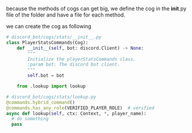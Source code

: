 because the methods of cogs can get big, we define the cog in the __init__.py file of the folder and have a file for each method.

we can create the cog as following
```py
# discord_bot/cogs/stats/__init__.py
class PlayerStatsCommands(Cog):
    def __init__(self, bot: discord.Client) -> None:
        """
        Initialize the playerStatsCommands class.
        :param bot: The discord bot client.
        """
        self.bot = bot

    from .lookup import lookup

# discord_bot/cogs/stats/lookup.py
@commands.hybrid_command()
@commands.has_any_role(VERIFIED_PLAYER_ROLE)  # verified
async def lookup(self, ctx: Context, *, player_name):
  # do something
  pass
```
